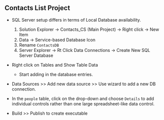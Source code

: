## Contacts List Project
- SQL Server setup differs in terms of Local Database availability.
    1. Solution Explorer -> Contacts_CS (Main Project) -> Right click -> New Item
    2. Data -> Service-based Database Icon
    3. Rename `ContactsDB`
    4. Server Explorer -> Rt Click Data Connections -> Create New SQL Server Database


- Right click on Tables and Show Table Data
    - Start adding in the database entries.

- Data Sources >> Add new data source >> Use wizard to add a new DB connection.

- In the `people` table, click on the drop-down and choose `Details` to add individual controls rather than one large spreadsheet-like data control.

- Build >> Publish to create executable
